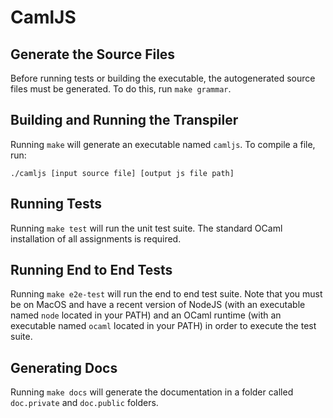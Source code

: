 # CamlJS

## Generate the Source Files
Before running tests or building the executable, the autogenerated source files
must be generated. To do this, run ```make grammar```.

## Building and Running the Transpiler
Running ``` make ``` will generate an executable named ```camljs```.
To compile a file, run:
```
./camljs [input source file] [output js file path]
```

## Running Tests
Running ``` make test ``` will run the unit test suite. The standard OCaml
installation of all assignments is required.

## Running End to End Tests
Running ``` make e2e-test ``` will run the end to end test suite.
Note that you must be on MacOS and have a recent version of NodeJS
(with an executable named ```node``` located in your PATH) and an OCaml runtime
(with an executable named ```ocaml``` located in your PATH) in order to execute
the test suite.

## Generating Docs
Running ``` make docs ``` will generate the documentation in a folder called
```doc.private``` and ```doc.public``` folders.
